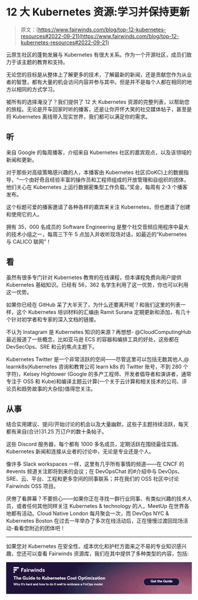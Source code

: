 # 12 大 Kubernetes 资源:学习并保持更新

> 原文：[https://www.fairwinds.com/blog/top-12-kubernetes-resources#2022-09-21](https://www.fairwinds.com/blog/top-12-kubernetes-resources#2022-09-21)

 云原生社区的蓬勃发展与 Kubernetes 有很大关系。作为一个开源社区，成员们致力于该主题的教育和支持。

无论您的目标是从整体上了解更多的技术，了解最新的新闻，还是贡献您作为从业者的智慧，都有大量的机会访问内容并参与其中。但是并不是每个人都在相同的地方以相同的方式学习。

被所有的选择淹没了？我们提供了 12 大 Kubernetes 资源的完整列表，以帮助您的旅程。无论是开车回家时听的播客，还是让你开怀大笑的社交媒体帖子，甚至是将 Kubernetes 离线带入现实世界，我们都可以满足你的需求。

## 听

来自 Google 的每周播客，介绍来自 Kubernetes 社区的嘉宾观点，以及该领域的新闻和更新。

对于那些对高级策略感兴趣的人，本播客由 Kubernetes 社区(DoKC)上的数据指导，“一个由好奇且经验丰富的操作员和工程师组成的开放管理和自组织的团体，他们关心在 Kubernetes 上运行数据密集型工作负载。”奖金，每周有 2-3 个播客发布。

这个标题可爱的播客邀请了各种各样的嘉宾来关注 Kubernetes，但也邀请了创建和使用它的人。

拥有 35，000 名成员的 Software Engineering 是整个社交音频应用程序中最大的技术小组之一，每周三下午 5 点加入并收听现场对话，如最近的“Kubernetes 与 CALICO 联网”！

## 看

虽然有很多专门针对 Kubernetes 教育的在线课程，但本课程免费向用户提供 Kubernetes 基础知识。已经有 56，362 名学生利用了这一优势，你也可以利用这一优势。

如果你已经在 GitHub 呆了大半天了，为什么还要离开呢？和我们这里的列表一样，这个 Kubernetes 培训材料的汇编由 Ramit Surana 定期更新和添加，有几十个针对初学者和专家的深入文档的链接。

不认为 Instagram 是 Kubernetes 知识的来源？再想想- @CloudComputingHub 最近报道了一些概念，比如亚马逊 ECS 的容器和编排工具的好处，这些都在 DevSecOps、SRE 和云的焦点主题下。

Kubernetes Twitter 是一个非常活跃的空间——尽管这里可以包括无数其他人,@ learnk8s(Kubernetes 咨询和教育公司 learn k8s 的 Twitter 账号，不到 280 个字符)，Kelsey Hightower (Google 的多产工程师、开发者倡导者和演讲者，通常专注于 OSS 和 Kube)和编译主题云计算(一个关于云计算和相关技术的公司、评论员和趋势故事的大杂烩)值得您关注。

## 从事

结合实用建议、提问/开始讨论的机会以及大量幽默，这些子主题持续活跃，每天都有来自(合计)31.25 万订户的数十条帖子。

这些 Discord 服务器，每个都有 1000 多名成员，定期活跃在围绕最佳实践、Kubernetes 新闻和连接从业者的讨论中，无论是专业还是个人。

像许多 Slack workspaces 一样，这里有几乎所有事情的频道——在 CNCF 的#events 频道关注即将到来的会议；在 DevOpsChat 的#介绍中与 DevOps、SRE、云、平台、工程和更多空间的同事联系；并在我们的 OSS 社区中讨论 Fairwinds OSS 项目。

厌倦了看屏幕？不要担心——如果你正在寻找一群行业同事、有类似兴趣的技术人员，或者任何其他同样关注 Kubernetes & technology 的人，MeetUp 在世界各地都有活动。Cloud Native London 每月聚会一次，而 DevOps NYC & Kubernetes Boston 在过去一年举办了多次在线活动后，正在慢慢过渡回现场活动-看看您附近的团体吧！

* * *

如果您对 Kubernetes 在安全性、成本优化和护栏方面来之不易的专业知识感兴趣，您还可以查看 Fairwinds 资源库，我们在其中提供了多种类型的内容，包括:

[![The Guide to Kubernetes Cost Optimization: Why it's hard and how to do it well to embrace a FinOps model](img/c4a50e63ed5a9cc61e1fd81724696a57.png)](https://cta-redirect.hubspot.com/cta/redirect/2184645/83c995e8-6ab0-47b8-92f2-e5cddc242a55)